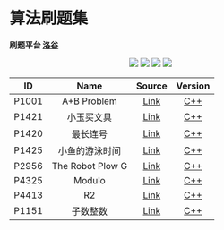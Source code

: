 # 算法刷题集

**刷题平台 [洛谷](https://www.luogu.com.cn)**

<p align="center">
<img src="https://img.shields.io/badge/language-C++-green?style=for-the-badge">
<img src="https://img.shields.io/badge/language-golang-6BACF9?style=for-the-badge">
<img src="https://img.shields.io/badge/language-java-yellow?style=for-the-badge">
<img src="https://img.shields.io/badge/language-python-blue?style=for-the-badge">
</p>

|  ID   |       Name       |                     Source                     |                                   Version                                    |
| :---: | :--------------: | :--------------------------------------------: | :--------------------------------------------------------------------------: |
| P1001 |   A+B Problem    | [Link](https://www.luogu.com.cn/problem/P1001) | [C++](https://github.com/ZhengKe996/Algorithms/blob/main/P1001-cpp/main.cpp) |
| P1421 |    小玉买文具    | [Link](https://www.luogu.com.cn/problem/P1421) | [C++](https://github.com/ZhengKe996/Algorithms/blob/main/P1421-cpp/main.cpp) |
| P1420 |     最长连号     | [Link](https://www.luogu.com.cn/problem/P1420) | [C++](https://github.com/ZhengKe996/Algorithms/blob/main/P1420-cpp/main.cpp) |
| P1425 |  小鱼的游泳时间  | [Link](https://www.luogu.com.cn/problem/P1425) | [C++](https://github.com/ZhengKe996/Algorithms/blob/main/P1425-cpp/main.cpp) |
| P2956 | The Robot Plow G | [Link](https://www.luogu.com.cn/problem/P2956) | [C++](https://github.com/ZhengKe996/Algorithms/blob/main/P2956-cpp/main.cpp) |
| P4325 |      Modulo      | [Link](https://www.luogu.com.cn/problem/P4325) | [C++](https://github.com/ZhengKe996/Algorithms/blob/main/P4325-cpp/main.cpp) |
| P4413 |        R2        | [Link](https://www.luogu.com.cn/problem/P4413) | [C++](https://github.com/ZhengKe996/Algorithms/blob/main/P4413-cpp/main.cpp) |
| P1151 |     子数整数     | [Link](https://www.luogu.com.cn/problem/P1151) | [C++](https://github.com/ZhengKe996/Algorithms/blob/main/P1151-cpp/main.cpp) |
